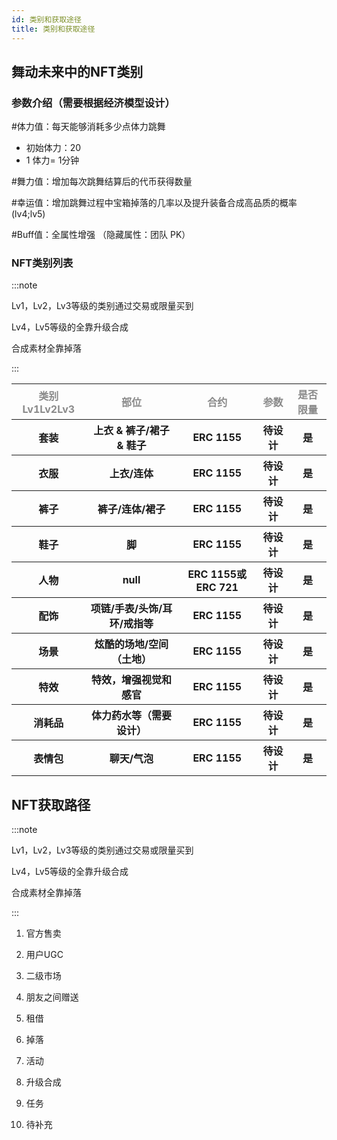 ```yaml
---
id: 类别和获取途径
title: 类别和获取途径
---
```

## 舞动未来中的NFT类别

### 参数介绍（需要根据经济模型设计）

#体力值：每天能够消耗多少点体力跳舞

- 初始体力：20
- 1 体力= 1分钟

#舞力值：增加每次跳舞结算后的代币获得数量

#幸运值：增加跳舞过程中宝箱掉落的几率以及提升装备合成高品质的概率(lv4;lv5)

#Buff值：全属性增强 （隐藏属性：团队 PK）

### NFT类别列表

:::note

Lv1，Lv2，Lv3等级的类别通过交易或限量买到

Lv4，Lv5等级的全靠升级合成

合成素材全靠掉落

:::


<table>
<tr>
<th><font color="#8a8a8a">类别Lv1Lv2Lv3</font></th>
<th><font color="#8a8a8a">部位</font></th>
<th><font color="#8a8a8a">合约</font></th>
<th><font color="#8a8a8a">参数</font></th>
<th><font color="#8a8a8a">是否限量</font></th>

</tr>

<tr>
<th>套装</th>
<th>上衣 & 裤子/裙子 & 鞋子</th>
<th>ERC 1155</th>
<th>待设计</th>
<th>是</th>
</tr>

<tr>
<th>衣服</th>
<th>上衣/连体</th>
<th>ERC 1155</th>
<th>待设计</th>
<th>是</th>
</tr>

<tr>
<th>裤子</th>
<th>裤子/连体/裙子</th>
<th>ERC 1155</th>
<th>待设计</th>
<th>是</th>
</tr>

<tr>
<th>鞋子</th>
<th>脚</th>
<th>ERC 1155</th>
<th>待设计</th>
<th>是</th>
</tr>

<tr>
<th>人物</th>
<th>null</th>
<th>ERC 1155或ERC 721</th>
<th>待设计</th>
<th>是</th>
</tr>

<tr>
<th>配饰</th>
<th>项链/手表/头饰/耳环/戒指等</th>
<th>ERC 1155</th>
<th>待设计</th>
<th>是</th>
</tr>

<tr>
<th>场景</th>
<th>炫酷的场地/空间（土地）</th>
<th>ERC 1155</th>
<th>待设计</th>
<th>是</th>
</tr>

<tr>
<th>特效</th>
<th>特效，增强视觉和感官</th>
<th>ERC 1155</th>
<th>待设计</th>
<th>是</th>
</tr>

<tr>
<th>消耗品</th>
<th>体力药水等（需要设计）</th>
<th>ERC 1155</th>
<th>待设计</th>
<th>是</th>
</tr>

<tr>
<th>表情包</th>
<th>聊天/气泡</th>
<th>ERC 1155</th>
<th>待设计</th>
<th>是</th>
</tr>

</table>

## NFT获取路径

:::note

Lv1，Lv2，Lv3等级的类别通过交易或限量买到

Lv4，Lv5等级的全靠升级合成

合成素材全靠掉落

:::

1. 官方售卖

2. 用户UGC

3. 二级市场

4. 朋友之间赠送

5. 租借

6. 掉落

7. 活动

8. 升级合成

9. 任务

10. 待补充